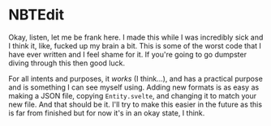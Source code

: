 # NBTEdit

Okay, listen, let me be frank here. I made this while I was incredibly sick and I think it, like, fucked up my brain a bit. This is some of the worst code that I have ever written and I feel shame for it. If you're going to go dumpster diving through this then good luck.

For all intents and purposes, it _works_ (I think...), and has a practical purpose and is something I can see myself using. Adding new formats is as easy as making a JSON file, copying `Entity.svelte`, and changing it to match your new file. And that should be it. I'll try to make this easier in the future as this is far from finished but for now it's in an okay state, I think.